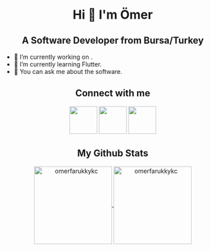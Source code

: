 <h1 align="center">Hi 👋 I'm Ömer</h1>
<h2 align="center">A Software Developer from Bursa/Turkey</h2>



- 🔭 I’m currently working on .
- 🌱 I’m currently learning Flutter.
- 💬 You can ask me about the software.
<h2 align="center">Connect with me</h2>
<p align ="center"> 
    <a href ="https://www.linkedin.com/in/omerfarukkayikci" target ="_blank"> <img height="64px" src="https://img.icons8.com/color/48/000000/linkedin.png"/></a>
	 <a href ="https://www.instagram.com/omerfarukkykc" target ="_blank"> <img height="64px"  src="https://img.icons8.com/color/48/000000/instagram-new--v1.png"/></a>
	<a href ="mailto: omerfaruk@lepric.com" target ="_blank">  <img height="64px" src="https://img.icons8.com/color/48/000000/apple-mail.png"/></a>

</p>
<h2 align="center">My Github Stats</h2>
<p align="center">
	<a href="https://github.com/omerfarukkykc">
		  <img height="180em" align="center" src="https://github-readme-stats.vercel.app/api?username=omerfarukkykc&show_icons=true&locale=en&theme=dark&include_all_commits=true&count_private=true" alt="omerfarukkykc"/>
		  <img height="180em" align="center" src="https://github-readme-stats.vercel.app/api/top-langs?username=omerfarukkykc&show_icons=true&locale=en&layout=compact&langs_count=8&theme=dark" alt="omerfarukkykc"/>
	</a>
</p>
